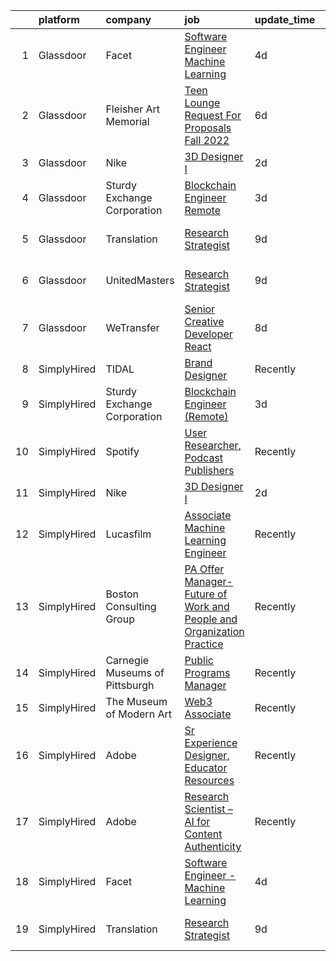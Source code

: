 

|    | platform    | company                        | job                                                                                                                                                                                                                                                                                                           | update_time   | location          |
|---:|:------------|:-------------------------------|:--------------------------------------------------------------------------------------------------------------------------------------------------------------------------------------------------------------------------------------------------------------------------------------------------------------|:--------------|:------------------|
|  1 | Glassdoor   | Facet                          | [Software Engineer   Machine Learning](https://www.glassdoor.com/partner/jobListing.htm?pos=102&ao=1136043&s=58&guid=000001817fe2085a93eb114272d4b730&src=GD_JOB_AD&t=SR&vt=w&ea=1&cs=1_8fb6e926&cb=1655707928833&jobListingId=1007942852875&jrtk=3-0-1g5vu4246pkmf801-1g5vu424j3c3b000-d72e5880989bd4aa-)    | 4d            | San Francisco, CA |
|  2 | Glassdoor   | Fleisher Art Memorial          | [Teen Lounge Request For Proposals  Fall 2022](https://www.glassdoor.com/partner/jobListing.htm?pos=107&ao=1136043&s=58&guid=000001817fe2085a93eb114272d4b730&src=GD_JOB_AD&t=SR&vt=w&cs=1_99aa7e1f&cb=1655707928833&jobListingId=1007936990220&jrtk=3-0-1g5vu4246pkmf801-1g5vu424j3c3b000-7b0154a93d835f49-) | 6d            | Philadelphia, PA  |
|  3 | Glassdoor   | Nike                           | [3D Designer I](https://www.glassdoor.com/partner/jobListing.htm?pos=101&ao=1136043&s=58&guid=000001817fe2085a93eb114272d4b730&src=GD_JOB_AD&t=SR&vt=w&cs=1_32c24e0b&cb=1655707928832&jobListingId=1007947826288&jrtk=3-0-1g5vu4246pkmf801-1g5vu424j3c3b000-612dfb3f0eb8356f-)                                | 2d            | Beaverton, OR     |
|  4 | Glassdoor   | Sturdy Exchange Corporation    | [Blockchain Engineer  Remote ](https://www.glassdoor.com/partner/jobListing.htm?pos=103&ao=1136043&s=58&guid=000001817fe2085a93eb114272d4b730&src=GD_JOB_AD&t=SR&vt=w&ea=1&cs=1_7a56af23&cb=1655707928833&jobListingId=1007945004698&jrtk=3-0-1g5vu4246pkmf801-1g5vu424j3c3b000-cfbd5654e5418373-)            | 3d            | Remote            |
|  5 | Glassdoor   | Translation                    | [Research Strategist](https://www.glassdoor.com/partner/jobListing.htm?pos=106&ao=1136043&s=58&guid=000001817fe2085a93eb114272d4b730&src=GD_JOB_AD&t=SR&vt=w&ea=1&cs=1_2f7343f9&cb=1655707928833&jobListingId=1007932240329&jrtk=3-0-1g5vu4246pkmf801-1g5vu424j3c3b000-f0efed5b5a786efa-)                     | 9d            | San Francisco, CA |
|  6 | Glassdoor   | UnitedMasters                  | [Research Strategist](https://www.glassdoor.com/partner/jobListing.htm?pos=104&ao=1136043&s=58&guid=000001817fe2085a93eb114272d4b730&src=GD_JOB_AD&t=SR&vt=w&cs=1_1077f4e5&cb=1655707928833&jobListingId=1007932240328&jrtk=3-0-1g5vu4246pkmf801-1g5vu424j3c3b000-d241ea5caead206b-)                          | 9d            | San Francisco, CA |
|  7 | Glassdoor   | WeTransfer                     | [Senior Creative Developer   React](https://www.glassdoor.com/partner/jobListing.htm?pos=105&ao=1136043&s=58&guid=000001817fe2085a93eb114272d4b730&src=GD_JOB_AD&t=SR&vt=w&cs=1_75957961&cb=1655707928833&jobListingId=1007932996123&jrtk=3-0-1g5vu4246pkmf801-1g5vu424j3c3b000-dfe1bee0c074c5cb-)            | 8d            | New York, NY      |
|  8 | SimplyHired | TIDAL                          | [Brand Designer](https://www.simplyhired.com/job/ZBcysQpgm3qF8SHw4Kif5YPfseyC73-o1_USw53eFxTUTT1aY_IWpQ?q=generative+artist)                                                                                                                                                                                  | Recently      | New York, NY      |
|  9 | SimplyHired | Sturdy Exchange Corporation    | [Blockchain Engineer (Remote)](https://www.simplyhired.com/job/3BwqJPIdK7E5l0x4vve269i55q-fYQUee5Yc2Im0XNmUQOBc7_Va4A?q=generative+artist)                                                                                                                                                                    | 3d            | Remote            |
| 10 | SimplyHired | Spotify                        | [User Researcher, Podcast Publishers](https://www.simplyhired.com/job/EzVMIseMCZYSeAe8tUzdjtWjHJ-Wvq5BdgEd8_u_SRAJIPadQ5NJFw?q=generative+artist)                                                                                                                                                             | Recently      | New York, NY      |
| 11 | SimplyHired | Nike                           | [3D Designer I](https://www.simplyhired.com/job/VIQl9bidPdjdl0kOo8f4Xb6lk-Uf1P7aGtvTl07Ays0ZyFkZ8ibgWA?q=generative+artist)                                                                                                                                                                                   | 2d            | Beaverton, OR     |
| 12 | SimplyHired | Lucasfilm                      | [Associate Machine Learning Engineer](https://www.simplyhired.com/job/XJTtzorP-cvC9W-T4C3Nbsj0BMgIlQp6ZwvKdhPLZqUll3uPYTuIAQ?q=generative+artist)                                                                                                                                                             | Recently      | San Francisco, CA |
| 13 | SimplyHired | Boston Consulting Group        | [PA Offer Manager- Future of Work and People and Organization Practice](https://www.simplyhired.com/job/K3AF4iKLkk7ilwlFXjC3ZsjDHl4vwqzzN0Zs8Qc7yXFu3jIKvQVuXQ?q=generative+artist)                                                                                                                           | Recently      | Boston, MA        |
| 14 | SimplyHired | Carnegie Museums of Pittsburgh | [Public Programs Manager](https://www.simplyhired.com/job/rQF1LoeM8u6vDS4VVCsI7G01TKx5Brvg2PmHhYY2isCKOHmxvrvkWA?q=generative+artist)                                                                                                                                                                         | Recently      | Pittsburgh, PA    |
| 15 | SimplyHired | The Museum of Modern Art       | [Web3 Associate](https://www.simplyhired.com/job/YuKI2tqG1D95R1pZjD5X4TDL5EorwMNgW-VnZr6KMSpp97UaGBSgSg?q=generative+artist)                                                                                                                                                                                  | Recently      | New York, NY      |
| 16 | SimplyHired | Adobe                          | [Sr Experience Designer, Educator Resources](https://www.simplyhired.com/job/fX_4wU1ld-du_RZ2pBOz2NUjTjwxwXN3JopyhczMdBqGp361AOYDKg?q=generative+artist)                                                                                                                                                      | Recently      | San Francisco, CA |
| 17 | SimplyHired | Adobe                          | [Research Scientist – AI for Content Authenticity](https://www.simplyhired.com/job/sHB9V-ER0zPVYgbqHVudXt99S-g9K09ZGD1KyeFfKQG5rn1JaTWF8Q?q=generative+artist)                                                                                                                                                | Recently      | San Jose, CA      |
| 18 | SimplyHired | Facet                          | [Software Engineer - Machine Learning](https://www.simplyhired.com/job/rRl7LpYqGiIowLAwzbrNzMgXtXTFbKgtp-z9fo66PKEqX4Q6nYlO_w?q=generative+artist)                                                                                                                                                            | 4d            | San Francisco, CA |
| 19 | SimplyHired | Translation                    | [Research Strategist](https://www.simplyhired.com/job/QhlNO6tzMwLs37zg_ddKmO4yszqOHywEf52ejSJjLxlJv-xSNn1VpQ?q=generative+artist)                                                                                                                                                                             | 9d            | San Francisco, CA |